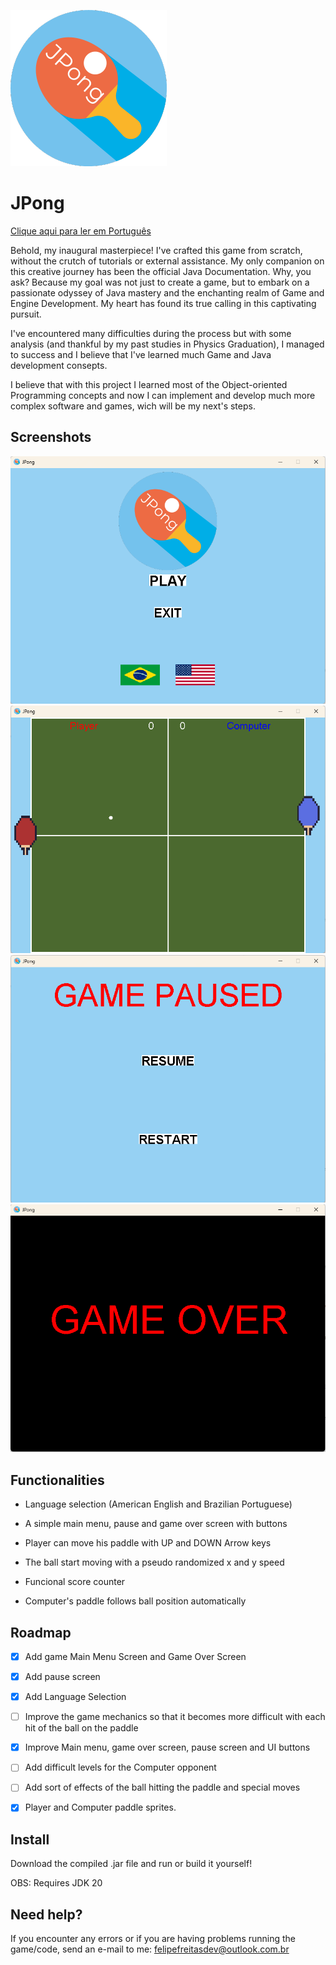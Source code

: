 
![Logo](https://github.com/Marchinner/JPong/blob/master/res/icon.png?raw=true)

# JPong

[Clique aqui para ler em Português](https://github.com/Marchinner/JPong/blob/master/res/README-ptbr.md)

Behold, my inaugural masterpiece! I've crafted this game from scratch, without the crutch of tutorials or external assistance. My only companion on this creative journey has been the official Java Documentation. Why, you ask? Because my goal was not just to create a game, but to embark on a passionate odyssey of Java mastery and the enchanting realm of Game and Engine Development. My heart has found its true calling in this captivating pursuit.

I've encountered many difficulties during the process but with some analysis (and thankful by my past studies in Physics Graduation), I managed to success and I believe that I've learned much Game and Java development consepts.

I believe that with this project I learned most of the Object-oriented Programming concepts and now I can implement and develop much more complex software and games, wich will be my next's steps.


## Screenshots

![App Screenshot](https://github.com/Marchinner/JPong/blob/master/res/mainMenuPrintEnUS.png?raw=true)
![App Screenshot](https://github.com/Marchinner/JPong/blob/master/res/inGamePrintEnUS.png?raw=true)
![App Screenshot](https://github.com/Marchinner/JPong/blob/master/res/pausedPrintEnUS.png?raw=true)
![App Screenshot](https://github.com/Marchinner/JPong/blob/master/res/gameOverPrint.png?raw=true)


## Functionalities

- Language selection (American English and Brazilian Portuguese)

- A simple main menu, pause and game over screen with buttons

- Player can move his paddle with UP and DOWN Arrow keys

- The ball start moving with a pseudo randomized x and y speed

- Funcional score counter

- Computer's paddle follows ball position automatically


## Roadmap

- [X] Add game Main Menu Screen and Game Over Screen

- [X] Add pause screen

- [X] Add Language Selection

- [ ] Improve the game mechanics so that it becomes more difficult with each hit of the ball on the paddle

- [X] Improve Main menu, game over screen, pause screen and UI buttons

- [ ] Add difficult levels for the Computer opponent

- [ ] Add sort of effects of the ball hitting the paddle and special moves

- [X] Player and Computer paddle sprites.


## Install

Download the compiled .jar file and run or build it yourself!

OBS: Requires JDK 20
## Need help?

If you encounter any errors or if you are having problems running the game/code, send an e-mail to me: felipefreitasdev@outlook.com.br

